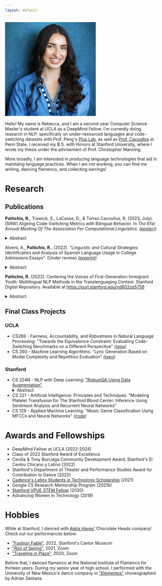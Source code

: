 ```yaml
---
layout: default
---
```


<img src="./imgs/HEADSHOT.jpg" alt="Headshot" style="width:300px">

Hello! My name is Rebecca, and I am a second-year Computer Science Master's student at UCLA as a DeepMind Fellow. I'm currently doing research in NLP, specifically on under-resourced languages and code-switching datasets with Prof. Peng's [Plus Lab](https://vnpeng.net/), as well as [Prof. Cacoullos](https://nmcode-switching.la.psu.edu/work-with-us/) at Penn State. I received my B.S. with Honors at Stanford University, where I wrote my thesis under the advisement of Prof. Christopher Manning.

More broadly, I am interested in producing language technologies that aid in maintaing language practices. When I am not working, you can find me writing, dancing flamenco, and collecting earrings!

# Research

## Publications

**Pattichis, R.**, Trawick, S., LaCasse, D., & Torres Cacoullos, R. (2023, July). [SRW] Aligning Code-Switching Metrics with Bilingual Behavior. In _The 61st Annual Meeting Of The Association For Computational Linguistics._ _([poster)](https://virtual2023.aclweb.org/paper_S25.html#poster))_
<details>
  <summary>Abstract</summary>
  Models and metrics of linguistic code-switching (CS) have almost exclusively worked with word-level units. However, any two words are not equally likely CS points in bilingual speech. In addition, other-language single-word items and alternating-language multi-word items have distinct properties. Adapting these familiar metrics to the Intonation Unit (IU), we capture a shared tendency for CS to occur across rather than within prosodic boundaries. This constraint is distorted when single- and multi-word other-language items are merged. Individual differences according to language distribution and CS rates are independent, visualized in the number and breadth of language bands in transcripts of bilingual speech. These results are important to consider in future development of code-switched datasets for NLP tasks, as the IU token and exclusion/inclusion of single-word items highly impacts the CS represented in the input text.
</details>

Alvero, A., **Pattichis, R.**, (2022). “Linguistic and Cultural Strategies: Identification and Analysis of Spanish Language Usage in College Admissions Essays”.
(Under review) _([preprint](https://osf.io/preprints/socarxiv/wmsre/))_
<details>
  <summary>Abstract</summary>
  In US K-12 education, the Spanish language is subject to practices and policies that limit its expression, especially among Latinx students. However, Spanish is seen as a positive form of diversity in higher education. In light of these contradictions, we examine the degree to which Spanish is strategically deployed in selective college admissions by high school students in their admissions essays. We use two years of undergraduate application essays (n = 276,768) and metadata submitted to the University of California by every self-identified Latinx applicant and a racially representative random sample of non-Latinx applicants. To identify Spanish language usage in the text, we develop a computational mixed methods approach by combining machine translation and human reading. Spanish was used by 33\% of Latinx and 15\% of non-Latinx students with stylistic variation by class and ethnicity. We also find that lower income Mexican and Central American applicants were the most likely to use substantive forms of Spanish in their admissions essays as well as provide translations into English. We posit this as an example of students identifying cultural mismatch between themselves and university admissions offices due to the perceived need of translating the Spanish words and phrases.
</details>

**Pattichis, R.** (2022). Centering the Voices of First-Generation Immigrant Youth: Multilingual NLP Methods in the Translanguaging Context. Stanford Digital Repository. Available at <https://purl.stanford.edu/nd602zq5759>
<details>
  <summary>Abstract</summary>
  Translanguaging, or the act of using multiple languages within a speech utterance (e.g., sentence and/or word), is a global phenomenon for multilingual communities. In the context of the United States, translanguaging is a frequent occurrence among Latin American immigrant communities. While there are several large multilingual models such as XLM-RoBERTa and multilingual BERT, these models have been trained on and evaluated with parallel monolingual data. Upholding parallel monolingualism as the standard definition of multilingualism erases the language practices of many communities of color, including Latin American immigrants in the United States. The consequences are even worse for racialized children in the schooling system who may be labeled as English Language Learners (ELL) for the very notion that their fluency in multiple languages must be separate and apart. This ELL label has immediate consequences regarding future classes they have access to, as well as their own sentiment around and through their language practices. Moreover, there is currently no labeled NLP dataset that includes translanguaging between Spanish and English for the task of sentiment analysis. In collaboration with the Stanford Graduate School of Education, this research aims to center the voices of first-generation Indigenous Latin American immigrant students in NLP research through the task of sentiment analysis. Specifically, this thesis constructs the Interview Transcripts Dataset, an innovate trilingual dataset composed of transcribed interview data that contain instances of translanguaging, as well as a framework for developing these datasets. The findings of this project provide a promising starting point, and emphasize the need to leverage current pre-trained models on similar domains as well as develop a more robust large-scale dataset that centers translanguaging. Ultimately, translanguaging remains an open problem in NLP research tasks.
</details>

## Final Class Projects

### UCLA
  - CS269 - Fairness, Accountability, and Robustness in Natural Language Processing: "Towards the Equivalence Constraint: Evaluating Code-Switching Benchmarks on a Different Perspective" _([repo](https://github.com/rpattichis/cs-269))_
  - CS 260 - Machine Learning Algorithms: "Lyric Generation Based on Model Complexity and Repetition Evaluation" _([repo](https://github.com/rpattichis/lyric-generation))_

### Stanford
  - CS 224N - NLP with Deep Learning: ["RobustQA Using Data Augmentation"](https://www.semanticscholar.org/paper/RobustQA-Using-Data-Augmentation-Rebecca-Pattichis/8e4d7d60307047b45197c7c434576a0af09516bf)
    <details>
      <summary>Abstract</summary>
      This project aims to explore possible improvements and extensions to the RobustQA Default baseline provided by the CS224N Winter quarter staff. Our goal is to create a domain-agnostic question answering system given DistilBERT as a pre-trained transformer model. The main method attempted in this paper is that of Task Adaptive Fine Tuning (TAPT) [1], which entails a pre-training step utilizing the Masked Language Modeling task. This method was combined with experimentation on hyperparameters (batch size, number of epochs, and learning rate) to produce the highestachieving model. Specifically, a pre-trained MLM model with a batch size of 32 yielded an EM of 42.75 and F1 of 61.14, which are each around 2 points higher than the baseline metrics. 
    </details>
  -  CS 221 - Artificial Intelligence: Principles and Techniques: "Modeling Platelet Transfusion for The Stanford Blood Center: Inference Using Sentiment Analysis and Recurrent Neural Networks"
  -  CS 129 - Applied Machine Learning: "Music Genre Classification Using MFCCs and Neural Networks" _([code](https://github.com/rpattichis/CS129_project))_

# Awards and Fellowships

* DeepMind Fellow at UCLA (2022-2024)
* Class of 2022 Stanford Award of Excellence
* Cecilia & Tony Burciaga Community Development Award, Stanford's El Centro Chicano y Latino (2022)
* Stanford's Department of Theater and Performance Studies Award for Contribution to Dance (2022)
* [Cadence's Latinx Students in Technology Scholarship](https://newsdirect.com/news/meet-the-2021-winners-of-cadences-latinx-students-in-technology-scholarship-154120563) (2021)
* Google CS Research Mentorship Program (2021b)
* [Stanford VPUE STEM Fellow](https://undergradresearch.stanford.edu/student-spotlight/stem-fellows) (2020)
* Advancing Women in Technology (2019)

# Hobbies

While at Stanford, I danced with [Aleta Hayes'](https://www.aletahayes.com/about) Chocolate Heads company! Check out our performances below:

* ["Fashion Fable"](https://vimeo.com/742072113), 2022, Stanford's Cantor Museum
* ["Riot of Spring"](https://vimeo.com/579947905), 2021, Zoom
* ["Traveling in Place"](https://vimeo.com/580049177), 2020, Zoom

Before that, I danced flamenco at the National Institute of Flamenco for thirteen years. During my senior year of high school, I performed with the University of New Mexico's dance company in ["Elementos"](https://www.youtube.com/watch?v=YAg5wkbgqok) choreographed by Adrian Santana.
